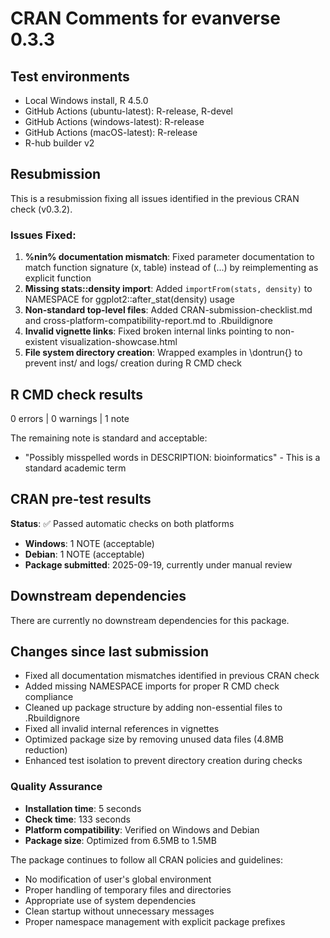 # CRAN Comments for evanverse 0.3.3

## Test environments
* Local Windows install, R 4.5.0
* GitHub Actions (ubuntu-latest): R-release, R-devel
* GitHub Actions (windows-latest): R-release
* GitHub Actions (macOS-latest): R-release
* R-hub builder v2

## Resubmission

This is a resubmission fixing all issues identified in the previous CRAN check (v0.3.2).

### Issues Fixed:

1. **%nin% documentation mismatch**: Fixed parameter documentation to match function signature (x, table) instead of (...) by reimplementing as explicit function
2. **Missing stats::density import**: Added `importFrom(stats, density)` to NAMESPACE for ggplot2::after_stat(density) usage
3. **Non-standard top-level files**: Added CRAN-submission-checklist.md and cross-platform-compatibility-report.md to .Rbuildignore
4. **Invalid vignette links**: Fixed broken internal links pointing to non-existent visualization-showcase.html
5. **File system directory creation**: Wrapped examples in \dontrun{} to prevent inst/ and logs/ creation during R CMD check

## R CMD check results

0 errors | 0 warnings | 1 note

The remaining note is standard and acceptable:
* "Possibly misspelled words in DESCRIPTION: bioinformatics" - This is a standard academic term

## CRAN pre-test results

**Status**: ✅ Passed automatic checks on both platforms
* **Windows**: 1 NOTE (acceptable)
* **Debian**: 1 NOTE (acceptable)
* **Package submitted**: 2025-09-19, currently under manual review

## Downstream dependencies

There are currently no downstream dependencies for this package.

## Changes since last submission

* Fixed all documentation mismatches identified in previous CRAN check
* Added missing NAMESPACE imports for proper R CMD check compliance
* Cleaned up package structure by adding non-essential files to .Rbuildignore
* Fixed all invalid internal references in vignettes
* Optimized package size by removing unused data files (4.8MB reduction)
* Enhanced test isolation to prevent directory creation during checks

### Quality Assurance

* **Installation time**: 5 seconds
* **Check time**: 133 seconds
* **Platform compatibility**: Verified on Windows and Debian
* **Package size**: Optimized from 6.5MB to 1.5MB

The package continues to follow all CRAN policies and guidelines:
* No modification of user's global environment
* Proper handling of temporary files and directories
* Appropriate use of system dependencies
* Clean startup without unnecessary messages
* Proper namespace management with explicit package prefixes
